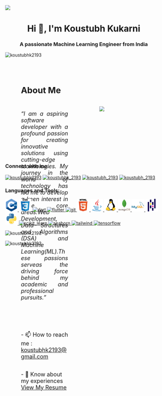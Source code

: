 <img src="https://media.licdn.com/dms/image/D5616AQEZc9g9bNhARg/profile-displaybackgroundimage-shrink_350_1400/0/1680441247293?e=1715212800&v=beta&t=sjnkJCwpcMx-2lwLDs8GRrWftt7lHbyn-XZgr7Qicxk"/>

<h1 align="center">Hi 👋, I'm Koustubh Kukarni</h1>
<h3 align="center">A passionate Machine Learning Engineer from India</h3>

<p align="left"> <img src="https://komarev.com/ghpvc/?username=koustubhk2193&label=Profile%20views&color=0e75b6&style=flat" alt="koustubhk2193" /> </p>
<div style="display: flex;
justify-content: space-around;
align-items: center;
flex-wrap: wrap; ">
    <div class="left" style="width: 30%; height: 300px; display:flex; flex-direction:column; align-items:space-around; font-size:18px;">
        <p>
        <h2>
            About Me
        </h2>
        <h6 style="text-align: justify;">
            “I am a aspiring software developer with a profound
 passion for creating innovative solutions using cutting-edge technologies.
 My journey in the world of technology has led me to develop a keen interest
 in three core areas:Web Development, Data Structures and Algorithms
 (DSA) and Machine Learning(ML).These passions serveas the driving
 force behind my academic and professional pursuits.”
        </h6>
        </p>
        <p>
            - 📫 How to reach me : <a href="mailto:koustubhk2193@gmail.com">koustubhk2193@gmail.com</a>
        </p>
        <p>
            - 📄 Know about my experiences <a href="https://drive.google.com/file/d/1hp7S_cmpg06_tOjJ5QBcDN4u-GHFthzC/view?usp=drive_link">View My Resume</a> 
        </p>
    </div>
    <div style="width: 30%; display:flex">
        <img src="https://www.adelaide.edu.au/aiml/sites/default/files/styles/ua_image_landscape/public/media/images/2022-07/aspi-figure-3_1.jpg?h=c4dd2c7b&itok=uEg-1JS_" width=400/>
    </div>
</div>

<h3 align="left">Connect with me:</h3>
<p align="left">
<a href="https://linkedin.com/in/koustubhk2193" target="blank"><img align="center" src="https://raw.githubusercontent.com/rahuldkjain/github-profile-readme-generator/master/src/images/icons/Social/linked-in-alt.svg" alt="koustubhk2193" height="30" width="40" /></a>
<a href="https://instagram.com/koustubhk_2193" target="blank"><img align="center" src="https://raw.githubusercontent.com/rahuldkjain/github-profile-readme-generator/master/src/images/icons/Social/instagram.svg" alt="koustubhk_2193" height="30" width="40" /></a>
<a href="https://www.leetcode.com/koustubh_2193" target="blank"><img align="center" src="https://raw.githubusercontent.com/rahuldkjain/github-profile-readme-generator/master/src/images/icons/Social/leet-code.svg" alt="koustubh_2193" height="30" width="40" /></a>
<a href="[https://www.leetcode.com/koustubh_2193](https://www.codingninjas.com/studio/profile/koustubhk)" target="blank"><img align="center" src="[https://raw.githubusercontent.com/rahuldkjain/github-profile-readme-generator/master/src/images/icons/Social/leet-code.svg](https://files.codingninjas.in/cn-logo-onboarding-28449.svg)" alt="koustubh_2193" height="30" width="40" /></a>
</p>

<h3 align="left">Languages and Tools:</h3>
<p align="left"> <a href="https://www.w3schools.com/cpp/" target="_blank" rel="noreferrer"> <img src="https://raw.githubusercontent.com/devicons/devicon/master/icons/cplusplus/cplusplus-original.svg" alt="cplusplus" width="40" height="40"/> </a> <a href="https://www.w3schools.com/css/" target="_blank" rel="noreferrer"> <img src="https://raw.githubusercontent.com/devicons/devicon/master/icons/css3/css3-original-wordmark.svg" alt="css3" width="40" height="40"/> </a> <a href="https://dart.dev" target="_blank" rel="noreferrer"> <img src="https://www.vectorlogo.zone/logos/dartlang/dartlang-icon.svg" alt="dart" width="40" height="40"/> </a> <a href="https://flutter.dev" target="_blank" rel="noreferrer"> <img src="https://www.vectorlogo.zone/logos/flutterio/flutterio-icon.svg" alt="flutter" width="40" height="40"/> </a> <a href="https://git-scm.com/" target="_blank" rel="noreferrer"> <img src="https://www.vectorlogo.zone/logos/git-scm/git-scm-icon.svg" alt="git" width="40" height="40"/> </a> <a href="https://www.w3.org/html/" target="_blank" rel="noreferrer"> <img src="https://raw.githubusercontent.com/devicons/devicon/master/icons/html5/html5-original-wordmark.svg" alt="html5" width="40" height="40"/> </a> <a href="https://www.java.com" target="_blank" rel="noreferrer"> <img src="https://raw.githubusercontent.com/devicons/devicon/master/icons/java/java-original.svg" alt="java" width="40" height="40"/> </a> <a href="https://www.linux.org/" target="_blank" rel="noreferrer"> <img src="https://raw.githubusercontent.com/devicons/devicon/master/icons/linux/linux-original.svg" alt="linux" width="40" height="40"/> </a> <a href="https://www.mongodb.com/" target="_blank" rel="noreferrer"> <img src="https://raw.githubusercontent.com/devicons/devicon/master/icons/mongodb/mongodb-original-wordmark.svg" alt="mongodb" width="40" height="40"/> </a> <a href="https://www.mysql.com/" target="_blank" rel="noreferrer"> <img src="https://raw.githubusercontent.com/devicons/devicon/master/icons/mysql/mysql-original-wordmark.svg" alt="mysql" width="40" height="40"/> </a> <a href="https://pandas.pydata.org/" target="_blank" rel="noreferrer"> <img src="https://raw.githubusercontent.com/devicons/devicon/2ae2a900d2f041da66e950e4d48052658d850630/icons/pandas/pandas-original.svg" alt="pandas" width="40" height="40"/> </a> <a href="https://www.python.org" target="_blank" rel="noreferrer"> <img src="https://raw.githubusercontent.com/devicons/devicon/master/icons/python/python-original.svg" alt="python" width="40" height="40"/> </a> <a href="https://scikit-learn.org/" target="_blank" rel="noreferrer"> <img src="https://upload.wikimedia.org/wikipedia/commons/0/05/Scikit_learn_logo_small.svg" alt="scikit_learn" width="40" height="40"/> </a> <a href="https://seaborn.pydata.org/" target="_blank" rel="noreferrer"> <img src="https://seaborn.pydata.org/_images/logo-mark-lightbg.svg" alt="seaborn" width="40" height="40"/> </a> <a href="https://tailwindcss.com/" target="_blank" rel="noreferrer"> <img src="https://www.vectorlogo.zone/logos/tailwindcss/tailwindcss-icon.svg" alt="tailwind" width="40" height="40"/> </a> <a href="https://www.tensorflow.org" target="_blank" rel="noreferrer"> <img src="https://www.vectorlogo.zone/logos/tensorflow/tensorflow-icon.svg" alt="tensorflow" width="40" height="40"/> </a> </p>

<p><img align="center" src="https://github-readme-stats.vercel.app/api/top-langs?username=koustubhk2193&show_icons=true&locale=en&layout=compact" alt="koustubhk2193" /></p>

<p><img align="center" src="https://github-readme-streak-stats.herokuapp.com/?user=koustubhk2193&" alt="koustubhk2193" /></p>
